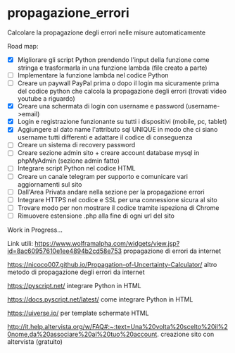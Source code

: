 # propagazione_errori
Calcolare la propagazione degli errori nelle misure automaticamente

Road map:
- [x] Migliorare gli script Python prendendo l'input della funzione come stringa e trasformarla in una funzione lambda (file creato a parte)
- [ ] Implementare la funzione lambda nel codice Python 
- [ ] Creare un paywall PayPal prima o dopo il login ma sicuramente prima del codice python che calcola la propagazione degli errori (trovati video youtube a riguardo)
- [x] Creare una schermata di login con username e password (username->email) 
- [x] Login e registrazione funzionante su tutti i dispositivi (mobile, pc, tablet)
- [x] Aggiungere al dato name l'attributo sql UNIQUE in modo che ci siano username tutti differenti e adattare il codice di conseguenza
- [ ] Creare un sistema di recovery password
- [ ] Creare sezione admin sito + creare account database mysql in phpMyAdmin (sezione admin fatto)
- [ ] Integrare script Python nel codice HTML 
- [ ] Creare un canale telegram per supporto e comunicare vari aggiornamenti sul sito
- [ ] Dall'Area Privata andare nella sezione per la propagazione errori
- [ ] Integrare HTTPS nel codice e SSL per una connessione sicura al sito
- [ ] Trovare modo per non mostrare il codice tramite ispeziona di Chrome
- [ ] Rimuovere estensione .php alla fine di ogni url del sito

Work in Progress...


Link utili:
https://www.wolframalpha.com/widgets/view.jsp?id=8ac60957610e1ee4894b2cd58e753 propagazione di errori da internet

https://nicoco007.github.io/Propagation-of-Uncertainty-Calculator/ altro metodo di propagazione degli errori da internet

https://pyscript.net/ integrare Python in HTML

https://docs.pyscript.net/latest/ come integrare Python in HTML

https://uiverse.io/ per template schermate HTML 

http://it.help.altervista.org/w/FAQ#:~:text=Una%20volta%20scelto%20il%20nome,da%20associare%20al%20tuo%20account. creazione sito con altervista (gratuito)


